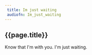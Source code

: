 ```yaml
---
 title: Im just waiting
 audiofn: Im_just_waiting
---
```


## {{page.title}}

Know that I'm with you. I'm just waiting.

